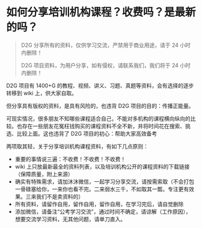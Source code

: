 # 如何分享培训机构课程？收费吗？是最新的吗？


> D2G 分享所有的资料，仅供学习交流，严禁用于商业用途，请于 24 小时内删除！
>
> D2G 项目资料，为用户分享，如有侵权，请联系我们，我们将于 24 小时内删除！

D2G 项目有 1400+G 的教程、视频、讲义、习题、真题等资料，会有选择的逐步转移到 wiki 上，供大家自取。

但分享具有版权的资料，是具有风险的，也违背 D2G 项目的目的：传播正能量。

可现实情况，很多朋友不知哪些课程适合自己，不能对多机构的课程横向纵向的比较。也存在一些朋友花冤枉钱购买的课程资料不全不新，并将时间花在搜索、挑选、比较上面。这也违背了 D2G 项目的初心：帮助大家高效备考

两项取其轻，关于分享培训机构课程资料，有如下几点原则：

* 重要的事情说三遍：不收费！不收费！不收费！
* wiki 上只放最新最全的资料列表，以及培训机构公开的课程资料的下载链接（保障质量，附上来源）
* 确实有特殊需求，请加沐沐微信，一起学习分享交流，请按需索取（不会打包一骨碌塞给你，一来你也看不完。二来弱水三千，不如取其一瓢，专注更有效果。三来我们不是卖资料的）
* 所有资料，请留作自用，留作自用，留作自用，在学习完后，请自觉删除
* 添加微信，请备注“公考学习交流”，通过时间不确定，请谅解（工作原因），想要交流学习资料，无其他问题，请单刀直入。
